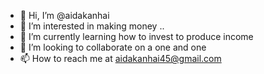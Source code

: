 - 👋 Hi, I’m @aidakanhai
- 👀 I’m interested in making money ..
- 🌱 I’m currently learning how to invest to produce income
- 💞️ I’m looking to collaborate on a one and one 
- 📫 How to reach me at aidakanhai45@gmail.com

<!---
aidakanhai/aidakanhai is a ✨ special ✨ repository because its `README.md` (this file) appears on your GitHub profile.
You can click the Preview link to take a look at your changes.
--->
